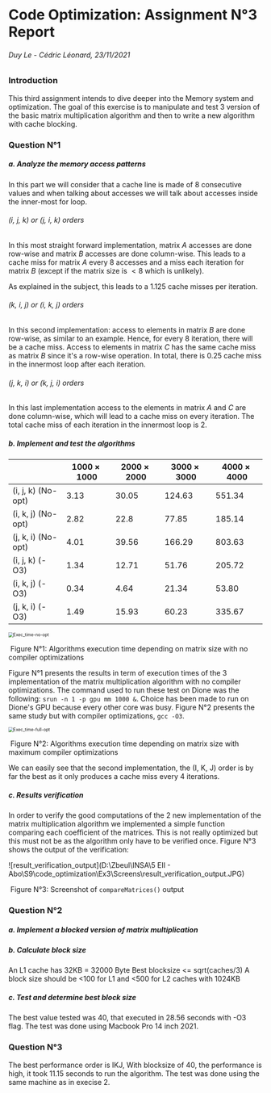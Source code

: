 # Code Optimization: Assignment N°3 Report

###### Duy Le - Cédric Léonard, 23/11/2021

### Introduction

This third assignment intends to dive deeper into the Memory system and optimization. The goal of this exercise is to manipulate and test 3 version of the basic matrix multiplication algorithm and then to write a new algorithm with cache blocking.

### Question N°1

##### a. Analyze the memory access patterns

In this part we will consider that a cache line is made of 8 consecutive values and when talking about accesses we will talk about accesses inside the inner-most for loop.

###### (i, j, k) or (j, i, k) orders

In this most straight forward implementation, matrix $A$ accesses are done row-wise and matrix $B$ accesses are done column-wise. This leads to a cache miss for matrix $A$ every 8 accesses and a miss each iteration for matrix $B$ (except if the matrix size is $< 8$ which is unlikely).

As explained in the subject, this leads to a $1.125$ cache misses per iteration.

###### (k, i, j) or (i, k, j) orders

In this second implementation: access to elements in matrix $B$ are done row-wise, as similar to an example. Hence, for every 8 iteration, there will be a cache miss. Access to elements in matrix $C$ has the same cache miss as matrix $B$ since it's a row-wise operation. 
In total, there is $0.25$ cache miss in the innermost loop after each iteration.

###### (j, k, i) or (k, j, i) orders

In this last implementation access to the elements in matrix $A$ and $C$ are done column-wise, which will lead to a cache miss on every iteration. The total cache miss of each iteration in the innermost loop is $2$.

##### b. Implement and test the algorithms

|                    | $1000 \times 1000$ | $2000 \times 2000$ | $3000 \times 3000$ | $4000 \times 4000$ |
| ------------------ | ------------------ | ------------------ | ------------------ | ------------------ |
| (i, j, k) (No-opt) | 3.13               | 30.05              | 124.63             | 551.34             |
| (i, k, j) (No-opt) | 2.82               | 22.8               | 77.85              | 185.14             |
| (j, k, i) (No-opt) | 4.01               | 39.56              | 166.29             | 803.63             |
| (i, j, k) (-O3)    | 1.34               | 12.71              | 51.76              | 205.72             |
| (i, k, j) (-O3)    | 0.34               | 4.64               | 21.34              | 53.80              |
| (j, k, i) (-O3)    | 1.49               | 15.93              | 60.23              | 335.67             |

<img src="D:\Zbeul\INSA\5 EII - Abo\S9\code_optimization\Ex3\Screens\Exec_time-no-opt.JPG" alt="Exec_time-no-opt" style="zoom:60%;" />

​				Figure N°1: Algorithms execution time depending on matrix size with no compiler optimizations

Figure N°1 presents the results in term of execution times of the 3 implementation of the matrix multiplication algorithm with no compiler optimizations. The command used to run these test on Dione was the following: `srun -n 1 -p gpu mm 1000 &`. Choice has been made to run on Dione's GPU because every other core was busy. Figure N°2 presents the same study but with compiler optimizations, `gcc -O3`.

<img src="D:\Zbeul\INSA\5 EII - Abo\S9\code_optimization\Ex3\Screens\Exec_time-full-opt.JPG" alt="Exec_time-full-opt" style="zoom:60%;" />

​		Figure N°2: Algorithms execution time depending on matrix size with maximum compiler optimizations

We can easily see that the second implementation, the (I, K, J) order is by far the best as it only produces a cache miss every $4$ iterations.

##### c. Results verification

In order to verify the good computations of the 2 new implementation of the matrix multiplication algorithm we implemented a simple function comparing each coefficient of the matrices. This is not really optimized but this must not be as the algorithm only have to be verified once. Figure N°3 shows the output of the verification:

![result_verification_output](D:\Zbeul\INSA\5 EII - Abo\S9\code_optimization\Ex3\Screens\result_verification_output.JPG)

​					Figure N°3: Screenshot of `compareMatrices()` output

### Question N°2

##### a. Implement a blocked version of matrix multiplication

##### b. Calculate block size

An L1 cache has 32KB = 32000 Byte 
Best blocksize <= sqrt(caches/3)
A block size should be <100 for L1 and <500 for L2 caches with 1024KB

##### c. Test and determine best block size
The best value tested was 40, that executed in 28.56 seconds with -O3 flag. The test was done 
using Macbook Pro 14 inch 2021.

### Question N°3
The best performance order is IKJ, With blocksize of 40, the performance is high, it took 11.15 seconds to run the algorithm. The test was done using the same machine as in execise 2. 

